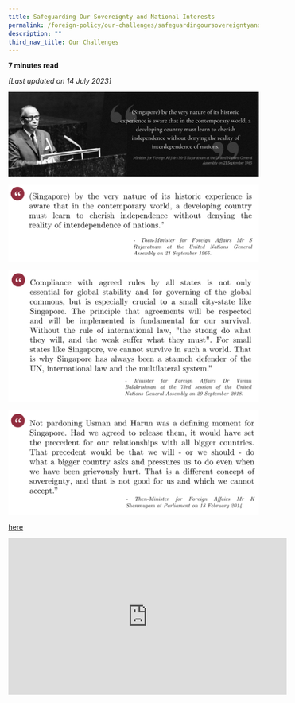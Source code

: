 ```yaml
---
title: Safeguarding Our Sovereignty and National Interests
permalink: /foreign-policy/our-challenges/safeguardingoursovereigntyandnationalinterests/
description: ""
third_nav_title: Our Challenges
---
```

**7 minutes read**

*[Last updated on 14 July 2023]*

![](/images/rajaratnam%20un%20speech%201965a.jpeg)


![](/images/rajaratnam%20speech%20unga%201965.png)

![](/images/vivian%20balakrishnan%20speech%20unga%202018.png)

![](/images/shanmugam%20speech%202014.png)



<a target="_blank" href="“https://www.imda.gov.sg/about-imda/research-and-statistics/digital-society”">here</a>


<iframe width="560" height="315" src="https://www.youtube.com/embed/" title="YouTube video player" frameborder="0" allow="accelerometer; autoplay; clipboard-write; encrypted-media; gyroscope; picture-in-picture" allowfullscreen=""></iframe>